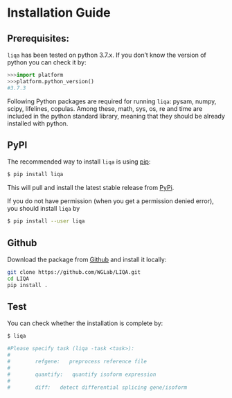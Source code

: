 # Installation Guide

## Prerequisites:

`liqa` has been tested on python 3.7.x. If you don’t know the version of python you can check it by:
```python
>>>import platform
>>>platform.python_version()
#3.7.3
```

Following Python packages are required for running `liqa`: pysam, numpy, scipy, lifelines, copulas. Among these, math, sys, os, re and time are included in the python standard library, meaning that they should be already installed with python.

## PyPI  
The recommended way to install `liqa` is using [pip](https://pip.pypa.io/en/stable/):

```bash
$ pip install liqa
```
This will pull and install the latest stable release from [PyPi](https://pypi.org/).

If you do not have permission (when you get a permission denied error), you should install `liqa` by 

```bash
$ pip install --user liqa
```

## Github  
Download the package from [Github](https://github.com/WGLab/LIQA) and install it locally:

```bash
git clone https://github.com/WGLab/LIQA.git
cd LIQA
pip install .
```

## Test
You can check whether the installation is complete by:
```bash
$ liqa

#Please specify task (liqa -task <task>):
#
#        refgene:   preprocess reference file
#
#        quantify:   quantify isoform expression
#
#        diff:   detect differential splicing gene/isoform

```
